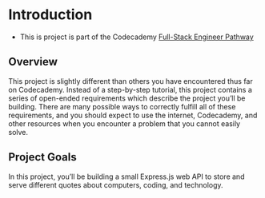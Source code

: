 # Introduction

- This is project is part of the Codecademy [Full-Stack Engineer Pathway](https://www.codecademy.com/learn/paths/full-stack-engineering-cfb)

## Overview

This project is slightly different than others you have encountered thus far on Codecademy. Instead of a step-by-step tutorial, this project contains a series of open-ended requirements which describe the project you’ll be building. There are many possible ways to correctly fulfill all of these requirements, and you should expect to use the internet, Codecademy, and other resources when you encounter a problem that you cannot easily solve. 

## Project Goals

In this project, you’ll be building a small Express.js web API to store and serve different quotes about computers, coding, and technology.
